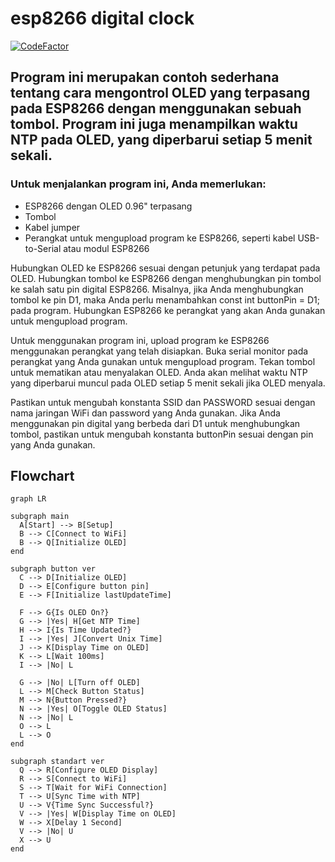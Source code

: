 # esp8266 digital clock

[![CodeFactor](https://www.codefactor.io/repository/github/1999azzar/esp8266-digital-clock-with-oled-0.96/badge)](https://www.codefactor.io/repository/github/1999azzar/esp8266-digital-clock-with-oled-0.96)

## Program ini merupakan contoh sederhana tentang cara mengontrol OLED yang terpasang pada ESP8266 dengan menggunakan sebuah tombol. Program ini juga menampilkan waktu NTP pada OLED, yang diperbarui setiap 5 menit sekali.

### Untuk menjalankan program ini, Anda memerlukan:

* ESP8266 dengan OLED 0.96" terpasang
* Tombol
* Kabel jumper
* Perangkat untuk mengupload program ke ESP8266, seperti kabel USB-to-Serial atau modul ESP8266

Hubungkan OLED ke ESP8266 sesuai dengan petunjuk yang terdapat pada OLED. Hubungkan tombol ke ESP8266 dengan menghubungkan pin tombol ke salah satu pin digital ESP8266. Misalnya, jika Anda menghubungkan tombol ke pin D1, maka Anda perlu menambahkan const int buttonPin = D1; pada program. Hubungkan ESP8266 ke perangkat yang akan Anda gunakan untuk mengupload program.

Untuk menggunakan program ini, upload program ke ESP8266 menggunakan perangkat yang telah disiapkan. Buka serial monitor pada perangkat yang Anda gunakan untuk mengupload program. Tekan tombol untuk mematikan atau menyalakan OLED. Anda akan melihat waktu NTP yang diperbarui muncul pada OLED setiap 5 menit sekali jika OLED menyala.

Pastikan untuk mengubah konstanta SSID dan PASSWORD sesuai dengan nama jaringan WiFi dan password yang Anda gunakan. Jika Anda menggunakan pin digital yang berbeda dari D1 untuk menghubungkan tombol, pastikan untuk mengubah konstanta buttonPin sesuai dengan pin yang Anda gunakan.

## Flowchart
```mermaid
graph LR

subgraph main
  A[Start] --> B[Setup]
  B --> C[Connect to WiFi]
  B --> Q[Initialize OLED]
end

subgraph button ver
  C --> D[Initialize OLED]
  D --> E[Configure button pin]
  E --> F[Initialize lastUpdateTime]

  F --> G{Is OLED On?}
  G --> |Yes| H[Get NTP Time]
  H --> I{Is Time Updated?}
  I --> |Yes| J[Convert Unix Time]
  J --> K[Display Time on OLED]
  K --> L[Wait 100ms]
  I --> |No| L

  G --> |No| L[Turn off OLED]
  L --> M[Check Button Status]
  M --> N{Button Pressed?}
  N --> |Yes| O[Toggle OLED Status]
  N --> |No| L
  O --> L
  L --> O
end 

subgraph standart ver
  Q --> R[Configure OLED Display]
  R --> S[Connect to WiFi]
  S --> T[Wait for WiFi Connection]
  T --> U[Sync Time with NTP]
  U --> V{Time Sync Successful?}
  V --> |Yes| W[Display Time on OLED]
  W --> X[Delay 1 Second]
  V --> |No| U
  X --> U
end
```
